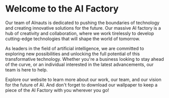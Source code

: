 <!--
Write me markdown content of website with wallpaper:

"A team of AInauts working tirelessly in a massive AI factory, creating new and innovative technologies for the future."

The header of the page should not be copy of the text but rather a real content of the website which is using this wallpaper.
-->

<!--font:Poppins-->

# Welcome to the AI Factory

Our team of AInauts is dedicated to pushing the boundaries of technology and creating innovative solutions for the future. Our massive AI factory is a hub of creativity and collaboration, where we work tirelessly to develop cutting-edge technologies that will shape the world of tomorrow.

As leaders in the field of artificial intelligence, we are committed to exploring new possibilities and unlocking the full potential of this transformative technology. Whether you're a business looking to stay ahead of the curve, or an individual interested in the latest advancements, our team is here to help.

Explore our website to learn more about our work, our team, and our vision for the future of AI. And don't forget to download our wallpaper to keep a piece of the AI Factory with you wherever you go!
